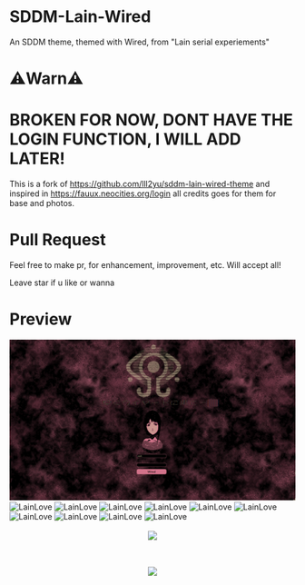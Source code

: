 # SDDM-Lain-Wired
An SDDM theme, themed with Wired, from "Lain serial experiements"
# ⚠️Warn⚠️
# BROKEN FOR NOW, DONT HAVE THE LOGIN FUNCTION, I WILL ADD LATER!

This is a fork of https://github.com/lll2yu/sddm-lain-wired-theme
and inspired in https://fauux.neocities.org/login
all credits goes for them for base and photos.


# Pull Request
Feel free to make pr, for enhancement, improvement, etc.
Will accept all!

Leave star if u like or wanna


# Preview

![231103_16h58m37s_screenshot](https://raw.githubusercontent.com/oxzh/SDDM-Lain-Wired/main/Preview(New).png)
![LainLove](https://github.com/oxzh/SDDM-Lain-Wired/assets/85556196/7331bc9b-4144-4690-8bc9-af2bdeef3c76)
![LainLove](https://github.com/oxzh/SDDM-Lain-Wired/assets/85556196/7331bc9b-4144-4690-8bc9-af2bdeef3c76)
![LainLove](https://github.com/oxzh/SDDM-Lain-Wired/assets/85556196/7331bc9b-4144-4690-8bc9-af2bdeef3c76)
![LainLove](https://github.com/oxzh/SDDM-Lain-Wired/assets/85556196/7331bc9b-4144-4690-8bc9-af2bdeef3c76)
![LainLove](https://github.com/oxzh/SDDM-Lain-Wired/assets/85556196/7331bc9b-4144-4690-8bc9-af2bdeef3c76)
![LainLove](https://github.com/oxzh/SDDM-Lain-Wired/assets/85556196/7331bc9b-4144-4690-8bc9-af2bdeef3c76)
![LainLove](https://github.com/oxzh/SDDM-Lain-Wired/assets/85556196/7331bc9b-4144-4690-8bc9-af2bdeef3c76)
![LainLove](https://github.com/oxzh/SDDM-Lain-Wired/assets/85556196/7331bc9b-4144-4690-8bc9-af2bdeef3c76)
![LainLove](https://github.com/oxzh/SDDM-Lain-Wired/assets/85556196/7331bc9b-4144-4690-8bc9-af2bdeef3c76)
![LainLove](https://github.com/oxzh/SDDM-Lain-Wired/assets/85556196/7331bc9b-4144-4690-8bc9-af2bdeef3c76)

<div align="center">
  
<p align="center"><img align="center" src="https://github.com/oxzh/SDDM-Lain-Wired/assets/85556196/b40c621b-e030-42ea-9248-a296664dcba6"/></p> 
<br><p align="centre"><img align="center" src="https://github.com/oxzh/SDDM-Lain-Wired/assets/85556196/7331bc9b-4144-4690-8bc9-af2bdeef3c76"/></p>
</div>
